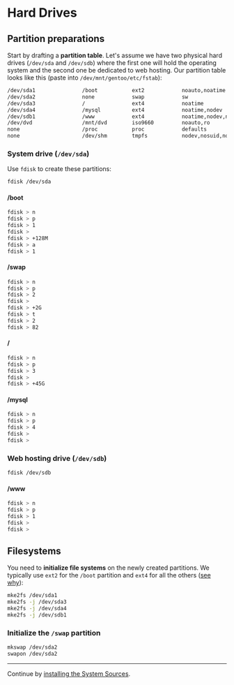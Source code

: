 Hard Drives
===========

Partition preparations
----------------------

Start by drafting a **partition table**. Let's assume we have two physical hard drives (`/dev/sda` and `/dev/sdb`) where the first one will hold the operating system and the second one be dedicated to web hosting. Our partition table looks like this (paste into `/dev/mnt/gentoo/etc/fstab`):

```sh
/dev/sda1               /boot           ext2            noauto,noatime                  1 1
/dev/sda2               none            swap            sw                              0 0
/dev/sda3               /               ext4            noatime                         0 0
/dev/sda4               /mysql          ext4            noatime,nodev                   0 2
/dev/sdb1               /www            ext4            noatime,nodev,nosuid            0 2
/dev/dvd                /mnt/dvd        iso9660         noauto,ro                       0 0
none                    /proc           proc            defaults                        0 0
none                    /dev/shm        tmpfs           nodev,nosuid,noexec             0 0
```

### System drive (`/dev/sda`)

Use `fdisk` to create these partitions:

```sh
fdisk /dev/sda
```

#### /boot

```sh
fdisk > n
fdisk > p
fdisk > 1
fdisk >
fdisk > +128M
fdisk > a
fdisk > 1
```

#### /swap

```sh
fdisk > n
fdisk > p
fdisk > 2
fdisk >
fdisk > +2G
fdisk > t
fdisk > 2
fdisk > 82
```

#### /

```sh
fdisk > n
fdisk > p
fdisk > 3
fdisk >
fdisk > +45G
```

#### /mysql

```sh
fdisk > n
fdisk > p
fdisk > 4
fdisk >
fdisk >
```


### Web hosting drive (`/dev/sdb`)

```sh
fdisk /dev/sdb
```

#### /www

```sh
fdisk > n
fdisk > p
fdisk > 1
fdisk >
fdisk >
```

Filesystems
-----------

You need to **initialize file systems** on the newly created partitions. We typically use `ext2` for the `/boot` partition and `ext4` for all the others ([see why](https://mariadb.com/blog/what-best-linux-filesystem-mariadb)):

```sh
mke2fs /dev/sda1
mke2fs -j /dev/sda3
mke2fs -j /dev/sda4
mke2fs -j /dev/sdb1
```

### Initialize the `/swap` partition

```sh
mkswap /dev/sda2
swapon /dev/sda2
```

___
Continue by [installing the System Sources](03_Installation/01_System-Sources.md).
